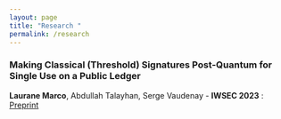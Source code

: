 ```yaml
---
layout: page
title: "Research "
permalink: /research
---
```


### Making Classical (Threshold) Signatures Post-Quantum for Single Use on a Public Ledger
 **Laurane Marco**, Abdullah Talayhan, Serge Vaudenay - **IWSEC 2023** :
 [Preprint](https://eprint.iacr.org/2023/420.pdf)
